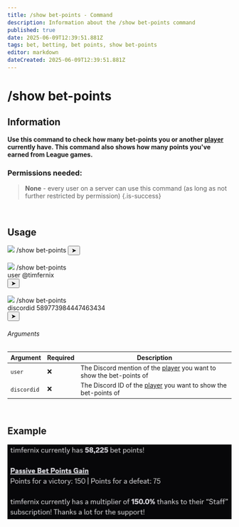 ```yaml
---
title: /show bet-points - Command
description: Information about the /show bet-points command
published: true
date: 2025-06-09T12:39:51.881Z
tags: bet, betting, bet points, show bet-points
editor: markdown
dateCreated: 2025-06-09T12:39:51.881Z
---
```


# /show bet-points
## Information
**Use this command to check how many bet-points you or another [player](/en/terms/player) currently have. This command also shows how many points you've earned from League games.**
<br>

### Permissions needed:
>**None** - every user on a server can use this command (as long as not further restricted by permission) {.is-success}

<br>

## Usage
<div class="discord-preview">
    <div class="dcp-chatbar">
        <img src="/zoe_logo.png" class="dcp-avatar">
        <span class="dcp-command">/show bet-points</span>
        <button class="dcp-send-btn">&#10148;</button> 
    </div><br>
      <div class="dcp-chatbar">
        <img src="/zoe_logo.png" class="dcp-avatar">
        <span class="dcp-command">/show bet-points</span>
        <div class="dcp-args">
            <div class="dcp-arg">
                <span class="dcp-arg-label">user</span>
                <span class="dcp-arg-value">
              	<span class="dcp-mention">@timfernix</span>
              </span>
            </div>
        </div>
        <button class="dcp-send-btn">&#10148;</button> 
    </div><br>
        <div class="dcp-chatbar">
        <img src="/zoe_logo.png" class="dcp-avatar">
        <span class="dcp-command">/show bet-points</span>
        <div class="dcp-args">
            <div class="dcp-arg">
                <span class="dcp-arg-label">discordid</span>
                <span class="dcp-arg-value">589773984447463434</span>
            </div>
        </div>
        <button class="dcp-send-btn">&#10148;</button> 
    </div>
</div>

###### Arguments
| Argument | Required | Description |
|----------|----------|-------------|
| `user` | :x: | The Discord mention of the [player](/en/terms/player) you want to show the bet-points of |
| `discordid` | :x: | The Discord ID of the [player](/en/terms/player) you want to show the bet-points of |
<br>

## Example
![](/img/commands/show_bet-points.jpg)